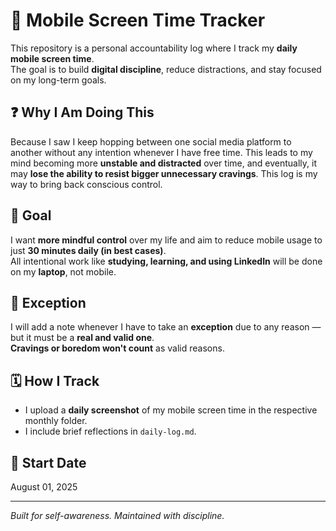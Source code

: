 # 📱 Mobile Screen Time Tracker

This repository is a personal accountability log where I track my **daily mobile screen time**.  
The goal is to build **digital discipline**, reduce distractions, and stay focused on my long-term goals.

## ❓ Why I Am Doing This

Because I saw I keep hopping between one social media platform to another without any intention whenever I have free time. This leads to my mind becoming more **unstable and distracted** over time, and eventually, it may **lose the ability to resist bigger unnecessary cravings**. This log is my way to bring back conscious control.

## 🎯 Goal

I want **more mindful control** over my life and aim to reduce mobile usage to just **30 minutes daily (in best cases)**.  
All intentional work like **studying, learning, and using LinkedIn** will be done on my **laptop**, not mobile.

## 🛑 Exception

I will add a note whenever I have to take an **exception** due to any reason — but it must be a **real and valid one**.  
**Cravings or boredom won't count** as valid reasons.

## 🗓️ How I Track

- I upload a **daily screenshot** of my mobile screen time in the respective monthly folder.
- I include brief reflections in `daily-log.md`.

## 📅 Start Date

August 01, 2025

---

*Built for self-awareness. Maintained with discipline.*
